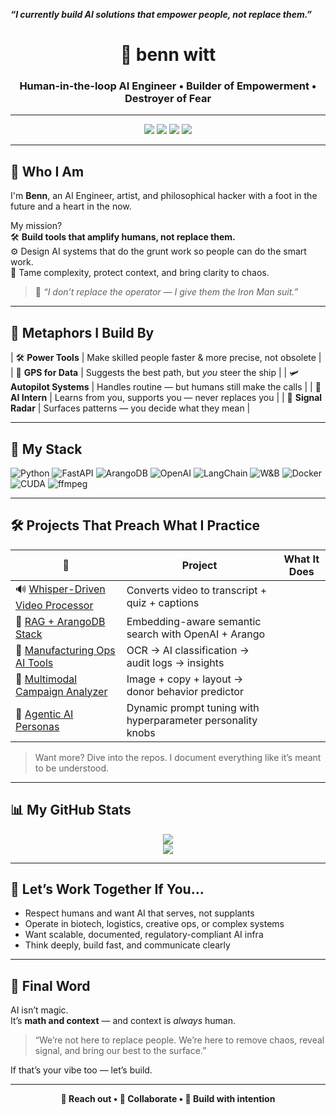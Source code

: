 ***“I currently build AI solutions that empower people, not replace them.”***
<h1 align="center">🤖 benn witt</h1>
<h3 align="center">Human-in-the-loop AI Engineer • Builder of Empowerment • Destroyer of Fear</h3>

---

<p align="center">
  <img src="https://img.shields.io/badge/AI%20Engineer-Human%20Centered-blue?style=for-the-badge&logo=OpenAI&logoColor=white"/>
  <img src="https://img.shields.io/badge/Tech-Philosopher-yellow?style=for-the-badge"/>
  <img src="https://img.shields.io/badge/Biotech-Aware-green?style=for-the-badge&logo=dna&logoColor=white"/>
  <img src="https://img.shields.io/badge/Regulation%20Ready-21%20CFR%20Part%2011-red?style=for-the-badge"/>
</p>

---

## 🚀 Who I Am

I'm **Benn**, an AI Engineer, artist, and philosophical hacker with a foot in the future and a heart in the now.

My mission?  
🛠️ **Build tools that amplify humans, not replace them.**  
⚙️ Design AI systems that do the grunt work so people can do the smart work.  
🎯 Tame complexity, protect context, and bring clarity to chaos.

> 🧘 *“I don’t replace the operator — I give them the Iron Man suit.”*

---

## 🧠 Metaphors I Build By

| 🛠️ **Power Tools**      | Make skilled people faster & more precise, not obsolete |
| 🧭 **GPS for Data**     | Suggests the best path, but *you* steer the ship        |
| 🛩️ **Autopilot Systems** | Handles routine — but humans still make the calls       |
| 🤖 **AI Intern**         | Learns from you, supports you — never replaces you       |
| 🧲 **Signal Radar**      | Surfaces patterns — you decide what they mean           |

---

## 🧰 My Stack

![Python](https://img.shields.io/badge/-Python-333333?style=flat&logo=python)
![FastAPI](https://img.shields.io/badge/-FastAPI-333333?style=flat&logo=fastapi)
![ArangoDB](https://img.shields.io/badge/-ArangoDB-333333?style=flat&logo=arangodb)
![OpenAI](https://img.shields.io/badge/-OpenAI-333333?style=flat&logo=openai)
![LangChain](https://img.shields.io/badge/-LangChain-333333?style=flat)
![W&B](https://img.shields.io/badge/-Weights%20&%20Biases-333333?style=flat&logo=weightsandbiases)
![Docker](https://img.shields.io/badge/-Docker-333333?style=flat&logo=docker)
![CUDA](https://img.shields.io/badge/-CUDA-333333?style=flat&logo=nvidia)
![ffmpeg](https://img.shields.io/badge/-FFmpeg-333333?style=flat&logo=ffmpeg)

---

## 🛠️ Projects That Preach What I Practice

| 🚧 | **Project** | **What It Does** |
|----|-------------|------------------|
| 🔊 [Whisper-Driven Video Processor](#) | Converts video to transcript + quiz + captions |
| 🧠 [RAG + ArangoDB Stack](#) | Embedding-aware semantic search with OpenAI + Arango |
| 🧬 [Manufacturing Ops AI Tools](#) | OCR → AI classification → audit logs → insights |
| 🎨 [Multimodal Campaign Analyzer](#) | Image + copy + layout → donor behavior predictor |
| 🤖 [Agentic AI Personas](#) | Dynamic prompt tuning with hyperparameter personality knobs |

> Want more? Dive into the repos. I document everything like it’s meant to be understood.

---

## 📊 My GitHub Stats

<p align="center">
  <img src="https://github-readme-stats.vercel.app/api?username=bennwitt&show_icons=true&theme=gruvbox&count_private=true" />
  <br/>
  <img src="https://github-readme-stats.vercel.app/api/top-langs/?username=bennwitt&layout=compact&theme=gruvbox" />
</p>

---

## 🤝 Let’s Work Together If You...

- Respect humans and want AI that serves, not supplants
- Operate in biotech, logistics, creative ops, or complex systems
- Want scalable, documented, regulatory-compliant AI infra
- Think deeply, build fast, and communicate clearly

---

## 🧘 Final Word

AI isn’t magic.  
It’s **math and context** — and context is *always* human.

> “We’re not here to replace people. We’re here to remove chaos, reveal signal, and bring our best to the surface.”

If that’s your vibe too — let’s build.

---

<p align="center">
  <strong>👋 Reach out • 🤖 Collaborate • 🧠 Build with intention</strong>
</p>
